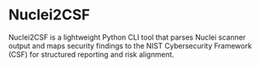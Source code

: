# Nuclei2CSF
Nuclei2CSF is a lightweight Python CLI tool that parses Nuclei scanner output and maps security findings to the NIST Cybersecurity Framework (CSF) for structured reporting and risk alignment.
